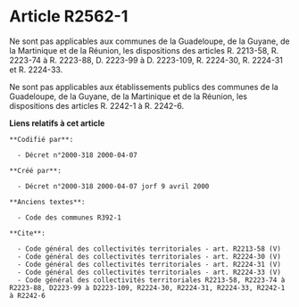 # Article R2562-1

Ne sont pas applicables aux communes de la Guadeloupe, de la Guyane, de la Martinique et de la Réunion, les dispositions des
articles R. 2213-58, R. 2223-74 à R. 2223-88, D. 2223-99 à D. 2223-109, R. 2224-30, R. 2224-31 et R. 2224-33.

Ne sont pas applicables aux établissements publics des communes de la Guadeloupe, de la Guyane, de la Martinique et de la
Réunion, les dispositions des articles R. 2242-1 à R. 2242-6.

**Liens relatifs à cet article**

	**Codifié par**:

	  - Décret n°2000-318 2000-04-07

	**Créé par**:

	  - Décret n°2000-318 2000-04-07 jorf 9 avril 2000

	**Anciens textes**:

	  - Code des communes R392-1

	**Cite**:

	  - Code général des collectivités territoriales - art. R2213-58 (V)
	  - Code général des collectivités territoriales - art. R2224-30 (V)
	  - Code général des collectivités territoriales - art. R2224-31 (V)
	  - Code général des collectivités territoriales - art. R2224-33 (V)
	  - Code général des collectivités territoriales R2213-58, R2223-74 à R2223-88, D2223-99 à D2223-109, R2224-30, R2224-31, R2224-33, R2242-1 à R2242-6
